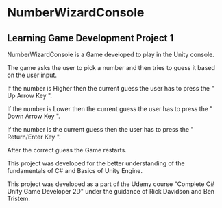 # NumberWizardConsole
## Learning Game Development Project 1

NumberWizardConsole is a Game developed to play in the Unity console.

The game asks the user to pick a number and then tries to guess it based on the user input.

If the number is Higher then the current guess the user has to press the " Up Arrow Key ".

If the number is Lower then the current guess the user has to press the " Down Arrow Key ".

If the number is the current guess then the user has to press the " Return/Enter Key ".

After the correct guess the Game restarts.

This project was developed for the better understanding of the fundamentals of C# and Basics of Unity Engine. 

This project was developed as a part of the Udemy course "Complete C# Unity Game Developer 2D" under the guidance of Rick Davidson and Ben Tristem.
